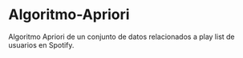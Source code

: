 # Algoritmo-Apriori
Algoritmo Apriori de un conjunto de datos relacionados a play list de usuarios en Spotify.
